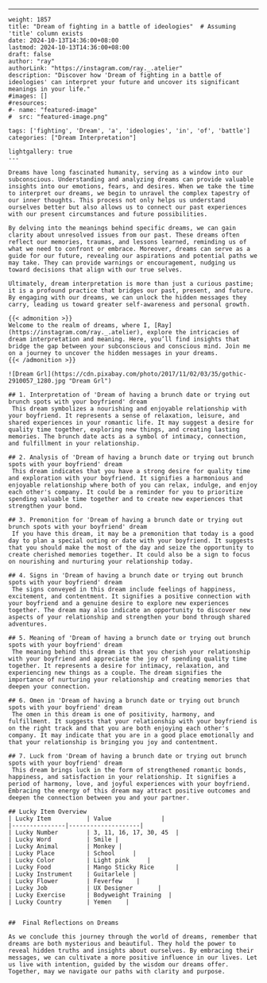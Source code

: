 ---
    weight: 1857
    title: "Dream of fighting in a battle of ideologies"  # Assuming 'title' column exists
    date: 2024-10-13T14:36:00+08:00
    lastmod: 2024-10-13T14:36:00+08:00
    draft: false
    author: "ray"
    authorLink: "https://instagram.com/ray._.atelier"
    description: "Discover how 'Dream of fighting in a battle of ideologies' can interpret your future and uncover its significant meanings in your life."
    #images: []
    #resources:
    #- name: "featured-image"
    #  src: "featured-image.png"
    
    tags: ['fighting', 'Dream', 'a', 'ideologies', 'in', 'of', 'battle']
    categories: ["Dream Interpretation"]
    
    lightgallery: true
    ---
    
    Dreams have long fascinated humanity, serving as a window into our subconscious. Understanding and analyzing dreams can provide valuable insights into our emotions, fears, and desires. When we take the time to interpret our dreams, we begin to unravel the complex tapestry of our inner thoughts. This process not only helps us understand ourselves better but also allows us to connect our past experiences with our present circumstances and future possibilities.
    
    By delving into the meanings behind specific dreams, we can gain clarity about unresolved issues from our past. These dreams often reflect our memories, traumas, and lessons learned, reminding us of what we need to confront or embrace. Moreover, dreams can serve as a guide for our future, revealing our aspirations and potential paths we may take. They can provide warnings or encouragement, nudging us toward decisions that align with our true selves.
    
    Ultimately, dream interpretation is more than just a curious pastime; it is a profound practice that bridges our past, present, and future. By engaging with our dreams, we can unlock the hidden messages they carry, leading us toward greater self-awareness and personal growth.
    
    {{< admonition >}}
    Welcome to the realm of dreams, where I, [Ray](https://instagram.com/ray._.atelier), explore the intricacies of dream interpretation and meaning. Here, you’ll find insights that bridge the gap between your subconscious and conscious mind. Join me on a journey to uncover the hidden messages in your dreams.
    {{< /admonition >}}
    
    ![Dream Grl](https://cdn.pixabay.com/photo/2017/11/02/03/35/gothic-2910057_1280.jpg "Dream Grl")
    
    ## 1. Interpretation of 'Dream of having a brunch date or trying out brunch spots with your boyfriend' dream
     This dream symbolizes a nourishing and enjoyable relationship with your boyfriend. It represents a sense of relaxation, leisure, and shared experiences in your romantic life. It may suggest a desire for quality time together, exploring new things, and creating lasting memories. The brunch date acts as a symbol of intimacy, connection, and fulfillment in your relationship.
    
    ## 2. Analysis of 'Dream of having a brunch date or trying out brunch spots with your boyfriend' dream
     This dream indicates that you have a strong desire for quality time and exploration with your boyfriend. It signifies a harmonious and enjoyable relationship where both of you can relax, indulge, and enjoy each other's company. It could be a reminder for you to prioritize spending valuable time together and to create new experiences that strengthen your bond.
    
    ## 3. Premonition for 'Dream of having a brunch date or trying out brunch spots with your boyfriend' dream
     If you have this dream, it may be a premonition that today is a good day to plan a special outing or date with your boyfriend. It suggests that you should make the most of the day and seize the opportunity to create cherished memories together. It could also be a sign to focus on nourishing and nurturing your relationship today.
    
    ## 4. Signs in 'Dream of having a brunch date or trying out brunch spots with your boyfriend' dream
     The signs conveyed in this dream include feelings of happiness, excitement, and contentment. It signifies a positive connection with your boyfriend and a genuine desire to explore new experiences together. The dream may also indicate an opportunity to discover new aspects of your relationship and strengthen your bond through shared adventures.
    
    ## 5. Meaning of 'Dream of having a brunch date or trying out brunch spots with your boyfriend' dream
     The meaning behind this dream is that you cherish your relationship with your boyfriend and appreciate the joy of spending quality time together. It represents a desire for intimacy, relaxation, and experiencing new things as a couple. The dream signifies the importance of nurturing your relationship and creating memories that deepen your connection.
    
    ## 6. Omen in 'Dream of having a brunch date or trying out brunch spots with your boyfriend' dream
     The omen in this dream is one of positivity, harmony, and fulfillment. It suggests that your relationship with your boyfriend is on the right track and that you are both enjoying each other's company. It may indicate that you are in a good place emotionally and that your relationship is bringing you joy and contentment.
    
    ## 7. Luck from 'Dream of having a brunch date or trying out brunch spots with your boyfriend' dream
     This dream brings luck in the form of strengthened romantic bonds, happiness, and satisfaction in your relationship. It signifies a period of harmony, love, and joyful experiences with your boyfriend. Embracing the energy of this dream may attract positive outcomes and deepen the connection between you and your partner.
    
    ## Lucky Item Overview
    | Lucky Item          | Value              |
    |---------------|--------------------|
    | Lucky Number        | 3, 11, 16, 17, 30, 45  |
    | Lucky Word          | Smile |
    | Lucky Animal        | Monkey |
    | Lucky Place         | School     |
    | Lucky Color         | Light pink     |
    | Lucky Food          | Mango Sticky Rice      |
    | Lucky Instrument    | Guitarlele |
    | Lucky Flower        | Feverfew    |
    | Lucky Job           | UX Designer       |
    | Lucky Exercise      | Bodyweight Training  |
    | Lucky Country       | Yemen    |
    
    
    ##  Final Reflections on Dreams
    
    As we conclude this journey through the world of dreams, remember that dreams are both mysterious and beautiful. They hold the power to reveal hidden truths and insights about ourselves. By embracing their messages, we can cultivate a more positive influence in our lives. Let us live with intention, guided by the wisdom our dreams offer. Together, may we navigate our paths with clarity and purpose.
    